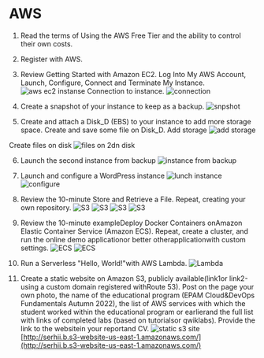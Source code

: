 # AWS 
1. Read the terms of Using the AWS Free Tier and the ability to control their own costs.
2. Register with AWS.
3. Review Getting Started with Amazon EC2. Log Into My AWS Account, Launch, Configure, Connect and Terminate My Instance.
![aws ec2 instanse](/aws/images/aws-1.png)
Connection to instance.
![connection](images/aws-3.png)

4. Create a snapshot of your instance to keep as a backup.
![snpshot](/aws/images/aws-4.png)

5. Create and attach a Disk_D (EBS) to your instance to add more storage space. Create and save some file on Disk_D.
Add storage 
![add storage](/aws/images/aws-5.png)

Create files on disk 
![files on 2dn disk](/aws/images/aws-7.png)

6. Launch the second instance from backup
![instance from backup](/aws/images/aws-9.png)

7. Launch and configure a WordPress instance
![lunch instance](/aws/images/aws-10.png)
![configure](/aws/images/aws-11.png)

8. Review the 10-minute Store and Retrieve a File. Repeat, creating your own repository.
![S3](/aws/images/aws-12.png)
![S3](/aws/images/aws-13.png)
![S3](/aws/images/aws-14.png)
![S3](/aws/images/aws-15.png)

9. Review the 10-minute exampleDeploy Docker Containers onAmazon Elastic Container Service (Amazon  ECS). Repeat,  create  a  cluster,  and  run  the  online  demo  applicationor  better  otherapplicationwith custom settings.
![ECS](/aws/images/aws-16.png)
![ECS](/aws/images/aws-17.png)

10. Run a Serverless "Hello, World!"with AWS Lambda.
![Lambda](/aws/images/aws-18.png)

11. Create a static website on Amazon S3, publicly available(link1or link2-using a custom domain registered  withRoute  53). Post  on  the  page  your  own  photo,  the  name  of  the  educational program (EPAM Cloud&DevOps  Fundamentals  Autumn  2022), the list  of  AWS  services  with which the student worked within the educational program or earlierand the full list with links of completed labs (based on tutorialsor qwiklabs). Provide the link to the websitein your reportand СV.
![static s3 site](images/aws-19.png)
[http://serhii.b.s3-website-us-east-1.amazonaws.com/](http://serhii.b.s3-website-us-east-1.amazonaws.com/)
